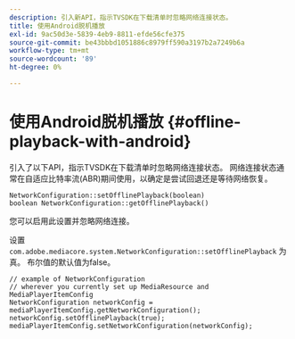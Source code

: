 ```yaml
---
description: 引入新API，指示TVSDK在下载清单时忽略网络连接状态。
title: 使用Android脱机播放
exl-id: 9ac50d3e-5839-4eb9-8811-efde56cfe375
source-git-commit: be43bbbd1051886c8979ff590a3197b2a7249b6a
workflow-type: tm+mt
source-wordcount: '89'
ht-degree: 0%

---
```


# 使用Android脱机播放 {#offline-playback-with-android}

引入了以下API，指示TVSDK在下载清单时忽略网络连接状态。 网络连接状态通常在自适应比特率流(ABR)期间使用，以确定是尝试回退还是等待网络恢复。

```
NetworkConfiguration::setOfflinePlayback(boolean)
boolean NetworkConfiguration::getOfflinePlayback()
```

您可以启用此设置并忽略网络连接。

设置 `com.adobe.mediacore.system.NetworkConfiguration::setOfflinePlayback` 为真。 布尔值的默认值为false。

```
// example of NetworkConfiguration
// wherever you currently set up MediaResource and MediaPlayerItemConfig
NetworkConfiguration networkConfig = mediaPlayerItemConfig.getNetworkConfiguration();
networkConfig.setOfflinePlayback(true);
mediaPlayerItemConfig.setNetworkConfiguration(networkConfig);
```
